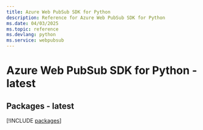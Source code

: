 ```yaml
---
title: Azure Web PubSub SDK for Python
description: Reference for Azure Web PubSub SDK for Python
ms.date: 04/03/2025
ms.topic: reference
ms.devlang: python
ms.service: webpubsub
---
```

# Azure Web PubSub SDK for Python - latest
## Packages - latest
[!INCLUDE [packages](web-pubsub-index.md)]